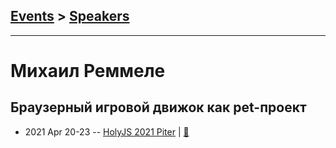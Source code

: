 ## [Events](../README.md) > [Speakers](../speakers.md)
---

# Михаил Реммеле

## Браузерный игровой движок как pet-проект
- 2021 Apr 20-23 -- [HolyJS 2021 Piter](https://youtu.be/r2aeSbpFcbg)  | [:notebook:](https://downloads.ctfassets.net/nn534z2fqr9f/6A0WHfW7rzRuzblok3N5yz/9e117b6fb8d391dbf9ef836aa47f2193/HolyJS_2021______________________________________________________________pet-______________3_.pdf)  

